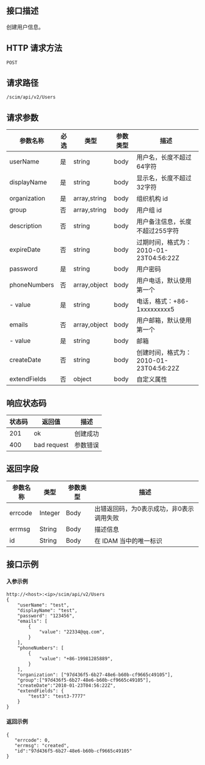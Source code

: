 
## 接口描述
创建用户信息。

## HTTP 请求方法
```
POST
```

## 请求路径
```
/scim/api/v2/Users
```


## 请求参数
| 参数名称     | 必选 | 类型         | 参数类型 | 描述                                   |
| ------------ | ---- | ------------ | -------- | -------------------------------------- |
| userName     | 是   | string       | body     | 用户名，长度不超过64字符               |
| displayName  | 是   | string       | body     | 显示名，长度不超过32字符               |
| organization | 是   | array,string | body     | 组织机构 id                            |
| group        | 否   | array,string | body     | 用户组 id                              |
| description  | 否   | string       | body     | 用户备注信息，长度不超过255字符        |
| expireDate   | 否   | string       | body     | 过期时间，格式为：2010-01-23T04:56:22Z |
| password     | 是   | string       | body     | 用户密码                               |
| phoneNumbers | 否   | array,object | body     | 用户电话，默认使用第一个               |
| - value      | 是   | string       | body     | 电话，格式：+86-1xxxxxxxxx5            |
| emails       | 否   | array,object | body     | 用户邮箱，默认使用第一个               |
| - value      | 是   | string       | body     | 邮箱                                   |
| createDate   | 否   | string       | body     | 创建时间，格式为：2010-01-23T04:56:22Z |
| extendFields | 否   | object       | body     | 自定义属性                             |




## 响应状态码
| 状态码 | 返回值      | 描述 |
| ---- | ----------- | ----------- |
| 201  | ok          | 创建成功    |
| 400  | bad request | 参数错误    |



## 返回字段
| 参数名称 | 类型    | 参数类型 | 描述                                     |
| -------- | ------- | -------- | ---------------------------------------- |
| errcode  | Integer | Body     | 出错返回码，为0表示成功，非0表示调用失败 |
| errmsg   | String  | Body     | 描述信息                                 |
| id       | String  | Body     | 在 IDAM 当中的唯一标识                   |



##  接口示例
#### 入参示例
```
http://<host>:<ip>/scim/api/v2/Users
{
    "userName": "test",
    "displayName": "test",
    "password": "123456",
    "emails": [
        {
            "value": "22334@qq.com",
        }
    ],
    "phoneNumbers": [
        {
            "value": "+86-19981285889",
        }
    ],
    "organization": ["97d436f5-6b27-48e6-b60b-cf9665c49105"],
    "group":["97d436f5-6b27-48e6-b60b-cf9665c49105"],
    "createDate":"2010-01-23T04:56:22Z",
    "extendFields": {
        "test3": "test3-7777"
    }
}

```
#### 返回示例
```
{
   "errcode": 0,
   "errmsg": "created",
   "id":"97d436f5-6b27-48e6-b60b-cf9665c49105"
}
```
